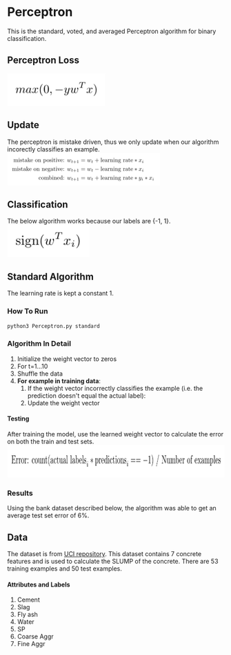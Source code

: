 # Perceptron
This is the standard, voted, and averaged Perceptron algorithm for binary classification.

## Perceptron Loss
<img src="https://github.com/solosoren/CS5350-MachineLearning/blob/master/Perceptron/Images/Loss.png" height="75">  

## Update
The perceptron is mistake driven, thus we only update when our algorithm incorectly classifies an example.
<img src="https://github.com/solosoren/CS5350-MachineLearning/blob/master/Perceptron/Images/Update.png" height="75">  

## Classification
The below algorithm works because our labels are {-1, 1}.
<img src="https://github.com/solosoren/CS5350-MachineLearning/blob/master/Perceptron/Images/Classification.png" height="75">  

## Standard Algorithm
The learning rate is kept a constant 1.

### How To Run
```
python3 Perceptron.py standard
```
### Algorithm In Detail
1. Initialize the weight vector to zeros
2. For t=1...10
3. Shuffle the data
4. **For example in training data**:
    1. If the weight vector incorrectly classifies the example (i.e. the prediction doesn't equal the actual label):
    2. Update the weight vector
#### Testing
After training the model, use the learned weight vector to calculate the error on both the train and test sets.
<img src="https://github.com/solosoren/CS5350-MachineLearning/blob/master/Perceptron/Images/Error.png" height="75">  

### Results
Using the bank dataset described below, the algorithm was able to get an average test set error of 6%.



## Data
The dataset is from [UCI repository](https://archive.ics.uci.edu/ml/datasets/Concrete+Slump+Test). This dataset contains 7 concrete features and is used to calculate the SLUMP of the concrete. There are 53 training examples and 50 test examples.
#### Attributes and Labels
1. Cement
2. Slag
3. Fly ash
4. Water
5. SP
6. Coarse Aggr
7. Fine Aggr
